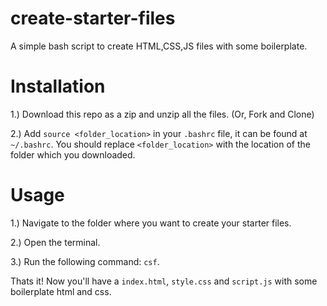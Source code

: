 # create-starter-files

A simple bash script to create HTML,CSS,JS files with some boilerplate.

# Installation

1.) Download this repo as a zip and unzip all the files. (Or, Fork and Clone)

2.) Add `source <folder_location>` in your `.bashrc` file, it can be found at `~/.bashrc`. You should replace `<folder_location>` with the location of the folder which you downloaded.

# Usage

1.) Navigate to the folder where you want to create your starter files.

2.) Open the terminal.

3.) Run the following command: `csf`.

Thats it! Now you'll have a `index.html`, `style.css` and `script.js` with some boilerplate html and css.
